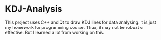 # KDJ-Analysis
This project uses C++ and Qt to draw KDJ lines for data analysing. It is just my homework for programming course. Thus, it may not be robust or effective. But I learned a lot from working on this.
